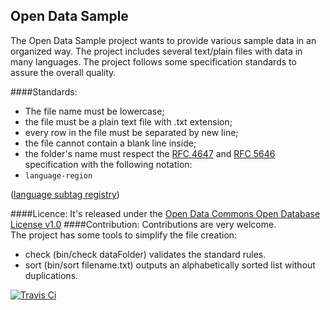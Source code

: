 ## Open Data Sample

The Open Data Sample project wants to provide various sample data in an organized way.
The project includes several text/plain files with data in many languages.
The project follows some specification standards to assure the overall quality.

####Standards:
 - The file name must be lowercase;
 - the file must be a plain text file with .txt extension;
 - every row in the file must be separated by new line;
 - the file cannot contain a blank line inside;
 - the folder's name must respect the [RFC 4647](http://www.rfc-editor.org/rfc/rfc4647.txt) and [RFC 5646](http://www.rfc-editor.org/rfc/rfc5646.txt) specification with the following notation: 
  - `language-region` 
   
 ([language subtag registry](http://www.iana.org/assignments/language-subtag-registry/language-subtag-registry))

####Licence:
It's released under the [Open Data Commons Open Database License v1.0](http://opendatacommons.org/licenses/odbl/1.0/)
####Contribution:
Contributions are very welcome.  
The project has some tools to simplify the file creation:
 - check (bin/check dataFolder) validates the standard rules.
 - sort (bin/sort filename.txt) outputs an alphabetically sorted list without duplications.

[![Travis Ci](https://travis-ci.org/niklongstone/open-data-sample.svg?branch=master)](https://travis-ci.org/niklongstone/open-data-sample) 
